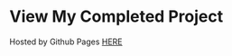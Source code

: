 # View My Completed Project

Hosted by Github Pages <a href="https://coltonehrman.github.io/udacity-resume">HERE</a>
